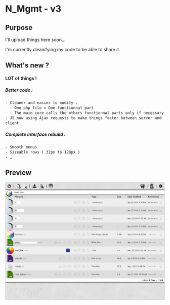 # N_Mgmt - v3
## Purpose

I'll upload things here soon…

I'm currently cleanifying my code to be able to share it.

## What's new ?
#### LOT of things !
  ##### Better code :
    - Cleaner and easier to modify :
      - One php file = One functionnal part
      - The main core calls the others functionnal parts only if necessary
    - JS now using Ajax requests to make things faster between server and client

  ##### Complete interface rebuild :
    - Smooth menus
    - Sizeable rows ( 32px to 128px )
    - …

## Preview
![alt tag](https://raw.githubusercontent.com/NTakit/N_Mgmt/master/preview-3.x.png)
